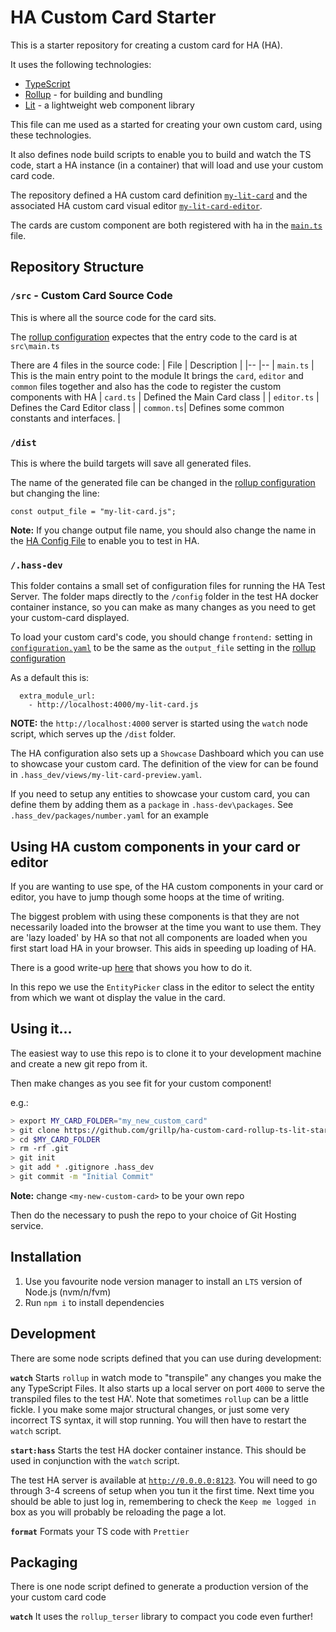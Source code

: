 # HA Custom Card Starter

This is a starter repository for creating a custom card for HA (HA).

It uses the following technologies:

- [TypeScript](https://www.typescriptlang.org/)
- [Rollup](https://rollupjs.org/) - for building and bundling
- [Lit](https://lit.dev) - a lightweight web component library

This file can me used as a started for creating your own custom card, using these technologies.

It also defines node build scripts to enable you to build and watch the TS code, start a HA instance (in a container) that will load and use your custom card code.

The repository defined a HA custom card definition [`my-lit-card`](src/card.ts) and the associated HA custom card visual editor [`my-lit-card-editor`](src/editor.ts).

The cards are custom component are both registered with ha in the [`main.ts`](src/main.ts) file.

## Repository Structure

### `/src` - Custom Card Source Code

This is where all the source code for the card sits.

The [rollup configuration](./rollup.config.mjs) expectes that the entry code to the card is at `src\main.ts`

There are 4 files in the source code:
| File | Description |
|-- |--
| `main.ts` | This is the main entry point to the module It brings the `card`, `editor` and `common` files together and also has the code to register the custom components with HA
| `card.ts` | Defined the Main Card class |
| `editor.ts` | Defines the Card Editor class |
| `common.ts`| Defines some common constants and interfaces. |

### `/dist`

This is where the build targets will save all generated files.

The name of the generated file can be changed in the [rollup configuration](./rollup.config.mjs) but changing the line:

`const output_file = "my-lit-card.js";`

**Note:** If you change output file name, you should also change the name in the [HA Config File](.hass_dev/configuration.yaml) to enable you to test in HA.

### `/.hass-dev`

This folder contains a small set of configuration files for running the HA Test Server. The folder maps directly to the `/config` folder in the test HA docker container instance, so you can make as many changes as you need to get your custom-card displayed.

To load your custom card's code, you should change `frontend:` setting in [`configuration.yaml`](.hass-dev/configuration.yaml) to be the same as the `output_file` setting in the [rollup configuration](./rollup.config.mjs)

As a default this is:

```
  extra_module_url:
    - http://localhost:4000/my-lit-card.js
```

**NOTE:** the `http://localhost:4000` server is started using the `watch` node script, which serves up the `/dist` folder.

The HA configuration also sets up a `Showcase` Dashboard which you can use to showcase your custom card. The definition of the view for can be found in `.hass_dev/views/my-lit-card-preview.yaml`.

If you need to setup any entities to showcase your custom card, you can define them by adding them as a `package` in `.hass-dev\packages`. See `.hass_dev/packages/number.yaml` for an example

## Using HA custom components in your card or editor

If you are wanting to use spe, of the HA custom components in your card or editor, you have to jump though some hoops at the time of writing.

The biggest problem with using these components is that they are not necessarily loaded into the browser at the time you want to use them. They are 'lazy loaded' by HA so that not all components are loaded when you first start load HA in your browser. This aids in speeding up loading of HA.

There is a good write-up [here](https://github.com/thomasloven/hass-config/wiki/PreLoading-Lovelace-Elements) that shows you how to do it.

In this repo we use the `EntityPicker` class in the editor to select the entity from which we want ot display the value in the card.

## Using it...

The easiest way to use this repo is to clone it to your development machine and create a new git repo from it.

Then make changes as you see fit for your custom component!

e.g.:

```bash
> export MY_CARD_FOLDER="my_new_custom_card"
> git clone https://github.com/grillp/ha-custom-card-rollup-ts-lit-starter.git $MY_CARD_FOLDER
> cd $MY_CARD_FOLDER
> rm -rf .git
> git init
> git add * .gitignore .hass_dev
> git commit -m "Initial Commit"
```

**Note:** change `<my-new-custom-card>` to be your own repo

Then do the necessary to push the repo to your choice of Git Hosting service.

## Installation

1. Use you favourite node version manager to install an `LTS` version of Node.js (nvm/n/fvm)
2. Run `npm i` to install dependencies

## Development

There are some node scripts defined that you can use during development:

**`watch`**
Starts `rollup` in watch mode to "transpile" any changes you make the any TypeScript Files. It also starts up a local server on port `4000` to serve the transpiled files to the test HA'.
Note that sometimes `rollup` can be a little fickle. I you make some major structural changes, or just some very incorrect TS syntax, it will stop running. You will then have to restart the `watch` script.

**`start:hass`**
Starts the test HA docker container instance. This should be used in conjunction with the `watch` script.

The test HA server is available at [`http://0.0.0.0:8123`](http://0.0.0.0:8123). You will need to go through 3-4 screens of setup when you tun it the first time.
Next time you should be able to just log in, remembering to check the `Keep me logged in` box as you will probably be reloading the page a lot.

**`format`**
Formats your TS code with `Prettier`

## Packaging

There is one node script defined to generate a production version of the your custom card code

**`watch`**
It uses the `rollup_terser` library to compact you code even further!
